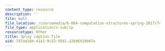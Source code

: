```yaml
---
content_type: resource
description: ''
file: null
file_location: /coursemedia/6-004-computation-structures-spring-2017/747ad18d41a19c52958122b96419b07a_1eIFnKOZ-oY.srt
file_type: application/x-subrip
resourcetype: Other
title: 3play caption file
uid: 747ad18d-41a1-9c52-9581-22b96419b07a
---
```

